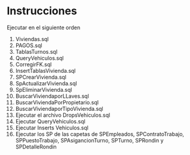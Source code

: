 # Instrucciones
Ejecutar en el siguiente orden
1. Viviendas.sql
2. PAGOS.sql
3. TablasTurnos.sql
4. QueryVehiculos.sql
5. CorregirFK.sql
6. InsertTablasVivienda.sql
7. SPCrearVivienda.sql
8. SpActualizarVivienda.sql
9. SpEliminarVivienda.sql
10. BuscarViviendaporLLaves.sql
11. BuscarViviendaPorPropietario.sql
12. BuscarViviendaporTipoVivienda.sql
13. Ejecutar el archivo DropsVehiculos.sql
14. Ejecutar QueryVehiculos.sql
15. Ejecutar Inserts Vehiculos.sql
16. Ejecutar los SP de las capetas de SPEmpleados, SPContratoTrabajo, SPPuestoTrabajo, SPAsigancionTurno, SPTurno, SPRondin y SPDetalleRondin